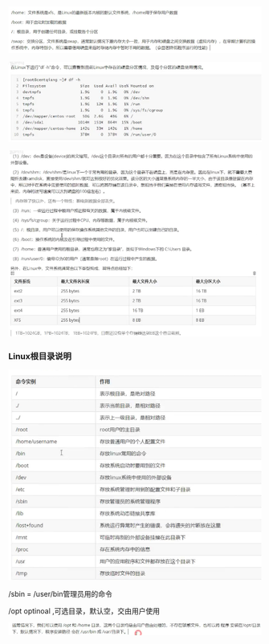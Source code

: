 ![image-20240212152804586](https://raw.githubusercontent.com/iooiAsrr/picture/main/Typora/image-20240212152804586.png)

![image-20240212163240194](https://raw.githubusercontent.com/iooiAsrr/picture/main/Typora/image-20240212163240194.png)

![image-20240212164652185](https://raw.githubusercontent.com/iooiAsrr/picture/main/Typora/image-20240212164652185.png)

### Linux根目录说明

![image-20240212164910718](https://raw.githubusercontent.com/iooiAsrr/picture/main/Typora/image-20240212164910718.png)

/sbin = /user/bin管理员用的命令

/opt optinoal ,可选目录，默认空，交由用户使用

![image-20240212165907426](https://raw.githubusercontent.com/iooiAsrr/picture/main/Typora/image-20240212165907426.png)

